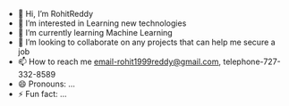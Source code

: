 - 👋 Hi, I’m RohitReddy
- 👀 I’m interested in Learning new technologies
- 🌱 I’m currently learning Machine Learning
- 💞️ I’m looking to collaborate on any projects that can help me secure a job
- 📫 How to reach me email-rohit1999reddy@gmail.com, telephone-727-332-8589
- 😄 Pronouns: ...
- ⚡ Fun fact: ...

<!---
Rohitreddy1999/Rohitreddy1999 is a ✨ special ✨ repository because its `README.md` (this file) appears on your GitHub profile.
You can click the Preview link to take a look at your changes.
--->
